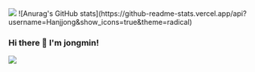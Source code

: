 <img src="https://capsule-render.vercel.app/api?type=slice&color=timeGradient&height=200&section=header&text=Hanjjong's%20github&fontSize=50&fontAlign=70&fontAlignY=20" />
![Anurag's GitHub stats](https://github-readme-stats.vercel.app/api?username=Hanjjong&show_icons=true&theme=radical)


### Hi there 👋 I'm jongmin!
<!--
**Hanjjong/Hanjjong** is a ✨ _special_ ✨ repository because its `README.md` (this file) appears on your GitHub profile.

Here are some ideas to get you started:

- 🔭 I’m currently working on ...
- 🌱 I’m currently learning ...
- 👯 I’m looking to collaborate on ...
- 🤔 I’m looking for help with ...
- 💬 Ask me about ...
- 📫 How to reach me: ...
- 😄 Pronouns: ...
- ⚡ Fun fact: ...
-->

<img src="https://capsule-render.vercel.app/api?type=slice&color=timeGradient&height=200&&section=footer&text=&fontSize=50" />
